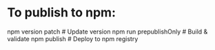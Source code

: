 # To publish to npm:
  npm version patch  # Update version
  npm run prepublishOnly  # Build & validate
  npm publish  # Deploy to npm registry
